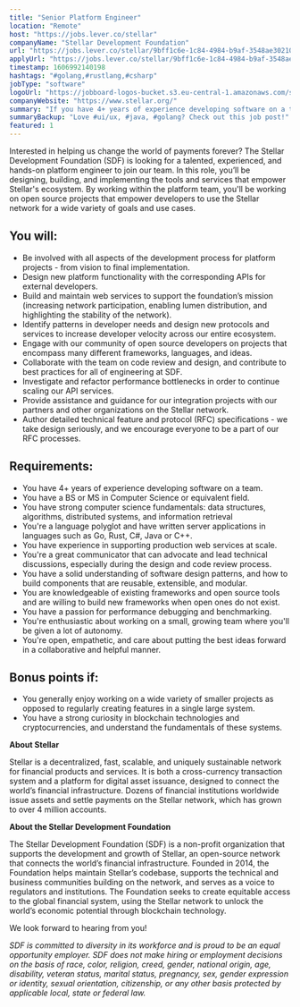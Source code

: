 ```yaml
---
title: "Senior Platform Engineer"
location: "Remote"
host: "https://jobs.lever.co/stellar"
companyName: "Stellar Development Foundation"
url: "https://jobs.lever.co/stellar/9bff1c6e-1c84-4984-b9af-3548ae302103"
applyUrl: "https://jobs.lever.co/stellar/9bff1c6e-1c84-4984-b9af-3548ae302103/apply"
timestamp: 1606992140198
hashtags: "#golang,#rustlang,#csharp"
jobType: "software"
logoUrl: "https://jobboard-logos-bucket.s3.eu-central-1.amazonaws.com/stellar-development-foundation"
companyWebsite: "https://www.stellar.org/"
summary: "If you have 4+ years of experience developing software on a team, Stellar Development Foundation is looking for someone with your skillset."
summaryBackup: "Love #ui/ux, #java, #golang? Check out this job post!"
featured: 1
---
```


Interested in helping us change the world of payments forever? The Stellar Development Foundation (SDF) is looking for a talented, experienced, and hands-on platform engineer to join our team. In this role, you’ll be designing, building, and implementing the tools and services that empower Stellar's ecosystem. By working within the platform team, you'll be working on open source projects that empower developers to use the Stellar network for a wide variety of goals and use cases.

## You will:

*   Be involved with all aspects of the development process for platform projects - from vision to final implementation.
*   Design new platform functionality with the corresponding APIs for external developers.
*   Build and maintain web services to support the foundation’s mission (increasing network participation, enabling lumen distribution, and highlighting the stability of the network).
*   Identify patterns in developer needs and design new protocols and services to increase developer velocity across our entire ecosystem.
*   Engage with our community of open source developers on projects that encompass many different frameworks, languages, and ideas.
*   Collaborate with the team on code review and design, and contribute to best practices for all of engineering at SDF.
*   Investigate and refactor performance bottlenecks in order to continue scaling our API services.
*   Provide assistance and guidance for our integration projects with our partners and other organizations on the Stellar network.
*   Author detailed technical feature and protocol (RFC) specifications - we take design seriously, and we encourage everyone to be a part of our RFC processes.

## Requirements:

*   You have 4+ years of experience developing software on a team.
*   You have a BS or MS in Computer Science or equivalent field.
*   You have strong computer science fundamentals: data structures, algorithms, distributed systems, and information retrieval
*   You're a language polyglot and have written server applications in languages such as Go, Rust, C#, Java or C++.
*   You have experience in supporting production web services at scale.
*   You're a great communicator that can advocate and lead technical discussions, especially during the design and code review process.
*   You have a solid understanding of software design patterns, and how to build components that are reusable, extensible, and modular.
*   You are knowledgeable of existing frameworks and open source tools and are willing to build new frameworks when open ones do not exist.
*   You have a passion for performance debugging and benchmarking.
*   You're enthusiastic about working on a small, growing team where you'll be given a lot of autonomy.
*   You're open, empathetic, and care about putting the best ideas forward in a collaborative and helpful manner.

## Bonus points if:

*   You generally enjoy working on a wide variety of smaller projects as opposed to regularly creating features in a single large system.
*   You have a strong curiosity in blockchain technologies and cryptocurrencies, and understand the fundamentals of these systems.

**About Stellar**

Stellar is a decentralized, fast, scalable, and uniquely sustainable network for financial products and services. It is both a cross-currency transaction system and a platform for digital asset issuance, designed to connect the world’s financial infrastructure. Dozens of financial institutions worldwide issue assets and settle payments on the Stellar network, which has grown to over 4 million accounts.   

**About the Stellar Development Foundation**

The Stellar Development Foundation (SDF) is a non-profit organization that supports the development and growth of Stellar, an open-source network that connects the world’s financial infrastructure. Founded in 2014, the Foundation helps maintain Stellar’s codebase, supports the technical and business communities building on the network, and serves as a voice to regulators and institutions. The Foundation seeks to create equitable access to the global financial system, using the Stellar network to unlock the world’s economic potential through blockchain technology.

We look forward to hearing from you!

_SDF is committed to diversity in its workforce and is proud to be an equal opportunity employer. SDF does not make hiring or employment decisions on the basis of race, color, religion, creed, gender, national origin, age, disability, veteran status, marital status, pregnancy, sex, gender expression or identity, sexual orientation, citizenship, or any other basis protected by applicable local, state or federal law._
